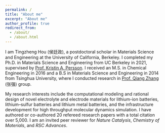 ```yaml
---
permalink: /
title: "About me"
excerpt: "About me"
author_profile: true
redirect_from: 
  - /about/
  - /about.html
---
```


I am Tingzheng Hou (侯廷政), a postdoctoral scholar in Materials Science and Engineering at the University of California, Berkeley. I completed my Ph.D. in Materials Science and Engineering from UC Berkeley in 2021, supervised by [Prof. Kristin A. Persson](https://perssongroup.lbl.gov/). I received an M.S. in Chemical Engineering in 2016 and a B.S in Materials Science and Engineering in 2014 from Tsinghua University, where I conducted research in [Prof. Qiang Zhang](https://www.qianggroup.com/wp/en/home/) (张强) group. 

My research interests include the computational modeling and rational design of novel electrolyte and electrode materials for lithium-ion batteries, lithium–sulfur batteries and lithium metal batteries, and the infrastructure development for high throughput molecular dynamics simulation. I have authored or co-authored 20 refereed research papers with a total citation over 5,000. I am an invited peer reviewer for *Nature Catalysis*, *Chemistry of Materials*, and *RSC Advances*.
